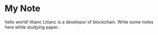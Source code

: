 # My Note
hello world! litianc
Litianc is a developor of blockchain.
Write some notes here while studying paper.
